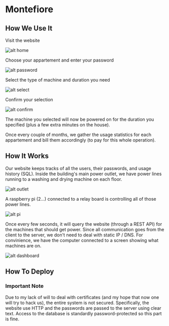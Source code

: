 # Montefiore

## How We Use It
Visit the website

![alt home](https://github.com/roi-becker/Montefiore/blob/master/README%20assets/home.png)

Choose your appartement and enter your password

![alt password](https://github.com/roi-becker/Montefiore/blob/master/README%20assets/password.png)

Select the type of machine and duration you need

![alt select](https://github.com/roi-becker/Montefiore/blob/master/README%20assets/select.png)

Confirm your selection

![alt confirm](https://github.com/roi-becker/Montefiore/blob/master/README%20assets/confirm.png)

The machine you selected will now be powered on for the duration you specified (plus a few extra minutes on the house).

Once every couple of months, we gather the usage statistics for each appartement and bill them accordingly (to pay for this whole operation).

## How It Works
Our website keeps tracks of all the users, their passwords, and usage history (SQL).
Inside the building's main power outlet, we have power lines running to a washing and drying machine on each floor.

![alt outlet](https://github.com/roi-becker/Montefiore/blob/master/README%20assets/outlet.jpg)

A raspberry pi (2...) connected to a relay board is controlling all of those power lines.

![alt pi](https://github.com/roi-becker/Montefiore/blob/master/README%20assets/pit.jpg)

Once every few seconds, it will query the website (through a REST API) for the machines that should get power.
Since all communication goes from the client to the server, we don't need to deal with static IP / DNS.
For convinience, we have the computer connected to a screen showing what machines are on.

![alt dashboard](https://github.com/roi-becker/Montefiore/blob/master/README%20assets/dashboard.jpeg)

## How To Deploy

### Important Note
Due to my lack of will to deal with certificates (and my hope that now one will try to hack us), the entire system is not secured.
Specifically, the website use HTTP and the passwords are passed to the server using clear text.
Access to the database is standardly password-protected so this part is fine.